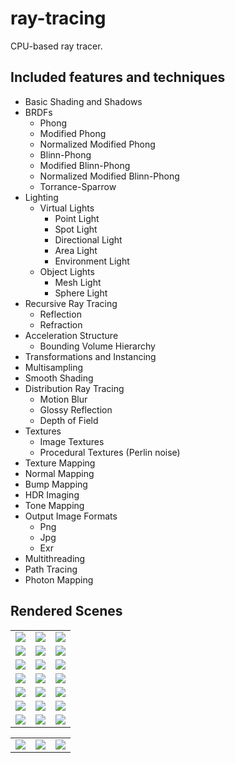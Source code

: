 # ray-tracing
CPU-based ray tracer.

Included features and techniques
---
* Basic Shading and Shadows
* BRDFs
	* Phong
	* Modified Phong
	* Normalized Modified Phong
	* Blinn-Phong
	* Modified Blinn-Phong
	* Normalized Modified Blinn-Phong
	* Torrance-Sparrow
* Lighting
	* Virtual Lights
		* Point Light
		* Spot Light
		* Directional Light
		* Area Light
		* Environment Light
	* Object Lights
		* Mesh Light
		* Sphere Light
* Recursive Ray Tracing
	* Reflection
	* Refraction
* Acceleration Structure
	* Bounding Volume Hierarchy
* Transformations and Instancing
* Multisampling
* Smooth Shading
* Distribution Ray Tracing
	* Motion Blur
	* Glossy Reflection
	* Depth of Field
* Textures
	* Image Textures
	* Procedural Textures (Perlin noise)
* Texture Mapping	
* Normal Mapping
* Bump Mapping
* HDR Imaging
* Tone Mapping
* Output Image Formats
	* Png
	* Jpg
	* Exr
* Multithreading
* Path Tracing
* Photon Mapping

Rendered Scenes
---
|  |  | |
:-------------------------:|:-------------------------: |:-------------------------:
![](https://1.bp.blogspot.com/-RAZpzJFjJiA/XvsQRvHdkUI/AAAAAAAAAMQ/8wuy8ls62706nqYMWMPfTMtwoS5X_3LbgCPcBGAYYCw/s1600/diffuse_next_importance.png) | ![](https://1.bp.blogspot.com/-PQP9PW52d2g/XvsQnPYejeI/AAAAAAAAAM4/jEXnrhqe4XYeo04p8UrizjHSNdRXZ3u-QCPcBGAYYCw/s1600/glass_next_russian.png) | ![](https://1.bp.blogspot.com/-HqBDHgEMUz4/XvsQEOrpjmI/AAAAAAAAAL8/IY7rQfFOULUpdeElW65lMjHsWqONYBJeACPcBGAYYCw/s1600/cornellbox_jaroslav_glossy_area_sphere.png) | 
![](https://1.bp.blogspot.com/-ezRIBy1jxJ4/XvsQBdFLjUI/AAAAAAAAALg/8X2oRwi5ZRAELo60JGf3BIAivccH45SFwCPcBGAYYCw/s1600/cornellbox_jaroslav_glossy_area.png) | ![](https://1.bp.blogspot.com/-rvlaTGvRIeI/XvsQDD_r7rI/AAAAAAAAALs/_MTpE-fNHl0Z4Zan8y6Jv7FdSVNzPrkYgCPcBGAYYCw/s1600/cornellbox_jaroslav_glossy_area_ellipsoid.png) | ![](https://1.bp.blogspot.com/-ugmHeBCiVEg/XvsQDc4_yaI/AAAAAAAAAMQ/dnT4AtnYjiA-sOEr_XSXaPc7E6iXQH2IACPcBGAYYCw/s1600/cornellbox_jaroslav_glossy_area_small.png) | 
![](https://1.bp.blogspot.com/-qvbqI8UtjC4/XsrYSCasKbI/AAAAAAAAAI0/3jGiYCfR91I8Rk9v6fV4B3-TsnJAD-aqwCPcBGAYYCw/s1600/dragon_spot_light_msaa.png) | ![](https://1.bp.blogspot.com/-r67J7o9PQZ4/XtlkXuH5fdI/AAAAAAAAAKI/FhwNBtKcmisRFljL_4-cNanNcratcWE-wCPcBGAYYCw/s1600/killeroo_blinnphong.png) | ![](https://1.bp.blogspot.com/-6DL49ZHesmU/XsrYfA3q6_I/AAAAAAAAAI4/bUupYwqo4Qo76miN0uNyBMQReMk99m-7QCPcBGAYYCw/s1600/sphere_point_hdr_texture.png) | 
![](https://1.bp.blogspot.com/-3a0j5_vjF9E/XtlkfEFMgDI/AAAAAAAAAKQ/pxCkoNUO9KgrXDJxr7HVTUjmNHaHyiyCQCPcBGAYYCw/s1600/killeroo_torrancesparrow_closeup.png) | ![](https://1.bp.blogspot.com/-r6YSG7eR5mk/Xq9j_fqBMQI/AAAAAAAAAHk/OjyzPtizurYFbPH-P7clhuG-Z4UTrTSwQCPcBGAYYCw/s1600/sphere_perlin_scale.png) | ![](https://1.bp.blogspot.com/-cE_fSqtD6m0/Xq9j9hKcHKI/AAAAAAAAAHY/PbibA7wpyV0sixN95KGmj3f-LHKF3s_4ACPcBGAYYCw/s1600/sphere_normal.png) | 
![](https://1.bp.blogspot.com/-E5EvSQ23OJs/Xq9j88ClGJI/AAAAAAAAAHU/jNOklONgeEUmKcNGMLscMMbMRCkWRd4JwCPcBGAYYCw/s1600/sphere_nobump_bump.png) | ![](https://1.bp.blogspot.com/-kzsztvcO-ak/XpLcqK4PaxI/AAAAAAAAAEQ/zSnxY1JwpUAaacxu_M08UXRPgi7C6FJdACPcBGAYYCw/s1600/cornellbox_brushed_metal.png) | ![](https://1.bp.blogspot.com/-UE9I82kC1k0/XpLcrK4C7WI/AAAAAAAAAEc/cAwQ5cgH2ogNurpQLWeQ-g95ncp81I7awCPcBGAYYCw/s1600/metal_glass_plates.png) | 
![](https://1.bp.blogspot.com/-ftWLEaUG-Gc/XpLcqRAVHgI/AAAAAAAAAD4/iybNSCTXd-U7GLXYRIuov2KjFFJMtCY_QCLcBGAsYHQ/s1600/cornellbox_boxes_dynamic.png) | ![](https://1.bp.blogspot.com/-0DFpQ0AsKAU/XpLcrhEj9MI/AAAAAAAAAEY/78w7LLo7etwSXeXUMsSSv2P04qk85tuVACPcBGAYYCw/s1600/spheres_dof.png) | ![](https://1.bp.blogspot.com/-dTukfsFUVnw/XmRKjxYoyDI/AAAAAAAAADc/T9DeEc4rh8M3_Q9nNFAOPdhbL2GTE0aQwCEwYBhgL/s1600/chinese_dragon.png) | 
![](https://1.bp.blogspot.com/-yvMaytRarOg/XlEwXJhRp4I/AAAAAAAAACE/nN8P6wluL8cBXnYHg14vac25cYw6SXJ0gCLcBGAsYHQ/s1600/bunny.png) | ![](https://1.bp.blogspot.com/-c_9Azws-ZAE/XlEwgJL5wVI/AAAAAAAAACY/cbnG0iL8GucXxUjShdaFXOrAxDm3po9vQCLcBGAsYHQ/s1600/dragon_lowres.png) | ![](https://1.bp.blogspot.com/-fd0GAj8PukI/XmRKyqCtnAI/AAAAAAAAADY/4cYBWCXFrt40pk2ls7_naHuWvIK5H1k4ACEwYBhgL/s1600/spheres.png) | 

||||
:-------------------------:|:-------------------------: |:-------------------------:
![](https://1.bp.blogspot.com/-xU3YU_xR4hE/Xq9j6vKw72I/AAAAAAAAAHk/9ibakg1wxkQ9xkznKgl3Y-8J-elFNn8NwCPcBGAYYCw/s1600/galactica_dynamic.png) | ![](https://1.bp.blogspot.com/-uxICz1R-MVE/XmRK1XlaljI/AAAAAAAAADg/44KJT8jZa0UE3DbtbYzAv880_jyj4hv_gCEwYBhgL/s1600/horse_and_mug.png) | ![](https://1.bp.blogspot.com/-pXasey8ZKDM/XsrYeQwmQmI/AAAAAAAAAI0/sBr7Dgskf9caOeqIOP72L1VIoP7dbVQlgCPcBGAYYCw/s1600/head_env_light_bracket.png) |







